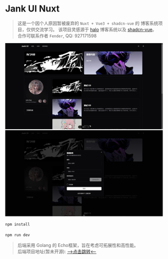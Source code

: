 # Jank UI Nuxt

> 这是一个因个人原因暂被废弃的 `Nuxt + Vue3 + shadcn-vue` 的 博客系统项目，仅供交流学习。 
> 该项目灵感源于 [halo](https://www.halo.run/) 博客系统以及 [shadcn-vue](https://www.shadcn-vue.com/)。  
> 合作可联系作者 `Fender`, QQ: 927171598

![home](./assets/img/home.png)
![login](./assets/img/login.png)

```bash
npm install

npm run dev
```

> 后端采用 Golang 的 Echo框架，旨在考虑可拓展性和高性能。  
> 后端项目地址(暂未开源): [-->点击跳转<--](https://github.com/Done-0/jank_blog)